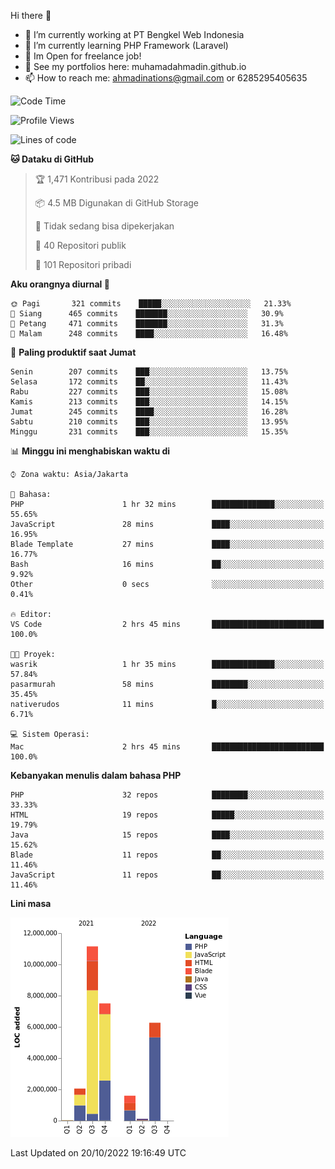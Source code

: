 Hi there 👋

- 🔭 I’m currently working at PT Bengkel Web Indonesia
- 🌱 I’m currently learning PHP Framework (Laravel)
- 📂 Im Open for freelance job!
- 🧷 See my portfolios here: muhamadahmadin.github.io
- 📫 How to reach me: ahmadinations@gmail.com or 6285295405635


<!--START_SECTION:waka-->
![Code Time](http://img.shields.io/badge/Code%20Time-1%2C185%20hrs%2027%20mins-blue)

![Profile Views](http://img.shields.io/badge/Profil%20dilihat-0-blue)

![Lines of code](https://img.shields.io/badge/Sejak%20Hello%20World%20aku%20telah%20menulis-29%20Million%20baris%20kode-blue)

**🐱 Dataku di GitHub** 

> 🏆 1,471 Kontribusi pada 2022
 > 
> 📦 4.5 MB Digunakan di GitHub Storage 
 > 
> 🚫 Tidak sedang bisa dipekerjakan
 > 
> 📜 40 Repositori publik 
 > 
> 🔑 101 Repositori pribadi  
 > 
**Aku orangnya diurnal 🐤** 

```text
🌞 Pagi       321 commits    █████░░░░░░░░░░░░░░░░░░░░   21.33% 
🌆 Siang      465 commits    ███████░░░░░░░░░░░░░░░░░░   30.9% 
🌃 Petang     471 commits    ███████░░░░░░░░░░░░░░░░░░   31.3% 
🌙 Malam      248 commits    ████░░░░░░░░░░░░░░░░░░░░░   16.48%

```
📅 **Paling produktif saat Jumat** 

```text
Senin        207 commits    ███░░░░░░░░░░░░░░░░░░░░░░   13.75% 
Selasa       172 commits    ██░░░░░░░░░░░░░░░░░░░░░░░   11.43% 
Rabu         227 commits    ███░░░░░░░░░░░░░░░░░░░░░░   15.08% 
Kamis        213 commits    ███░░░░░░░░░░░░░░░░░░░░░░   14.15% 
Jumat        245 commits    ████░░░░░░░░░░░░░░░░░░░░░   16.28% 
Sabtu        210 commits    ███░░░░░░░░░░░░░░░░░░░░░░   13.95% 
Minggu       231 commits    ███░░░░░░░░░░░░░░░░░░░░░░   15.35%

```


📊 **Minggu ini menghabiskan waktu di** 

```text
⌚︎ Zona waktu: Asia/Jakarta

💬 Bahasa: 
PHP                      1 hr 32 mins        ██████████████░░░░░░░░░░░   55.65% 
JavaScript               28 mins             ████░░░░░░░░░░░░░░░░░░░░░   16.95% 
Blade Template           27 mins             ████░░░░░░░░░░░░░░░░░░░░░   16.77% 
Bash                     16 mins             ██░░░░░░░░░░░░░░░░░░░░░░░   9.92% 
Other                    0 secs              ░░░░░░░░░░░░░░░░░░░░░░░░░   0.41%

🔥 Editor: 
VS Code                  2 hrs 45 mins       █████████████████████████   100.0%

🐱‍💻 Proyek: 
wasrik                   1 hr 35 mins        ██████████████░░░░░░░░░░░   57.84% 
pasarmurah               58 mins             ████████░░░░░░░░░░░░░░░░░   35.45% 
nativerudos              11 mins             █░░░░░░░░░░░░░░░░░░░░░░░░   6.71%

💻 Sistem Operasi: 
Mac                      2 hrs 45 mins       █████████████████████████   100.0%

```

**Kebanyakan menulis dalam bahasa PHP** 

```text
PHP                      32 repos            ████████░░░░░░░░░░░░░░░░░   33.33% 
HTML                     19 repos            █████░░░░░░░░░░░░░░░░░░░░   19.79% 
Java                     15 repos            ████░░░░░░░░░░░░░░░░░░░░░   15.62% 
Blade                    11 repos            ██░░░░░░░░░░░░░░░░░░░░░░░   11.46% 
JavaScript               11 repos            ██░░░░░░░░░░░░░░░░░░░░░░░   11.46%

```


**Lini masa**

![Chart not found](https://raw.githubusercontent.com/MuhamadAhmadin/MuhamadAhmadin/master/charts/bar_graph.png) 


 Last Updated on 20/10/2022 19:16:49 UTC
<!--END_SECTION:waka-->
